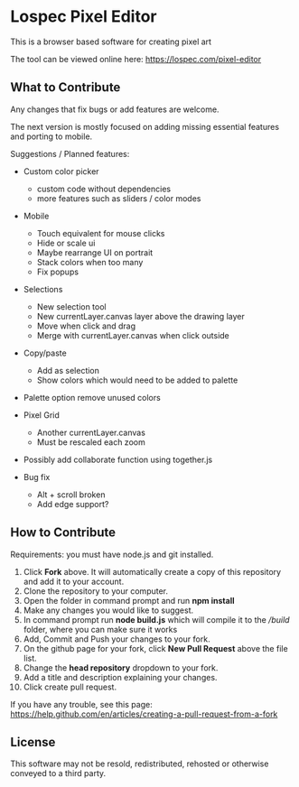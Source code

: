 # Lospec Pixel Editor

This is a browser based software for creating pixel art

The tool can be viewed online here: https://lospec.com/pixel-editor

## What to Contribute

Any changes that fix bugs or add features are welcome.

The next version is mostly focused on adding missing essential features and porting to mobile.

Suggestions / Planned features:

- Custom color picker
    - custom code without dependencies
    - more features such as sliders / color modes

- Mobile 
    - Touch equivalent for mouse clicks 
    - Hide or scale ui 
    - Maybe rearrange UI on portrait 
    - Stack colors when too many 
    - Fix popups 

- Selections 
    - New selection tool 
    - New currentLayer.canvas layer above the drawing layer 
    - Move when click and drag 
    - Merge with currentLayer.canvas when click outside 

- Copy/paste 
    - Add as selection 
    - Show colors which would need to be added to palette 

- Palette option remove unused colors 
- Pixel Grid 
    - Another currentLayer.canvas 
    - Must be rescaled each zoom 

- Possibly add collaborate function using together.js 
- Bug fix 
    - Alt + scroll broken 
    - Add edge support?

## How to Contribute

Requirements: you must have node.js and git installed.

1. Click **Fork** above. It will automatically create a copy of this repository and add it to your account.
2. Clone the repository to your computer.
3. Open the folder in command prompt and run **npm install**
4. Make any changes you would like to suggest.
5. In command prompt run **node build.js** which will compile it to the */build* folder, where you can make sure it works
6. Add, Commit and Push your changes to your fork.
7. On the github page for your fork, click **New Pull Request** above the file list.
8. Change the **head repository** dropdown to your fork.
9. Add a title and description explaining your changes.
10. Click create pull request.

If you have any trouble, see this page: https://help.github.com/en/articles/creating-a-pull-request-from-a-fork

## License

This software may not be resold, redistributed, rehosted or otherwise conveyed to a third party.
